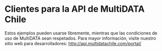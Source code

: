 # Clientes para la API de MultiDATA Chile

Estos ejemplos pueden usarse libremente, mientras que las condiciones de uso de MultiDATA sean respetados.
Para mayor información, visite nuestro sitio web para desarrolladores:
http://api.multidatachile.com/portal/
